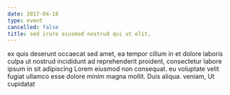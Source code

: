 ```yaml
---
date: 2017-04-18
type: event
cancelled: false
title: sed irure eiusmod nostrud qui ut elit,
---
```

ex quis deserunt occaecat sed amet, ea tempor cillum in et dolore laboris culpa ut nostrud incididunt ad reprehenderit proident, consectetur labore ipsum in sit adipiscing Lorem eiusmod non consequat. eu voluptate velit fugiat ullamco esse dolore minim magna mollit. Duis aliqua. veniam, Ut cupidatat